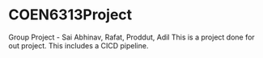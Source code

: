 # COEN6313Project
Group Project - Sai Abhinav, Rafat, Proddut, Adil
This is a project done for out project. This includes a CICD pipeline.